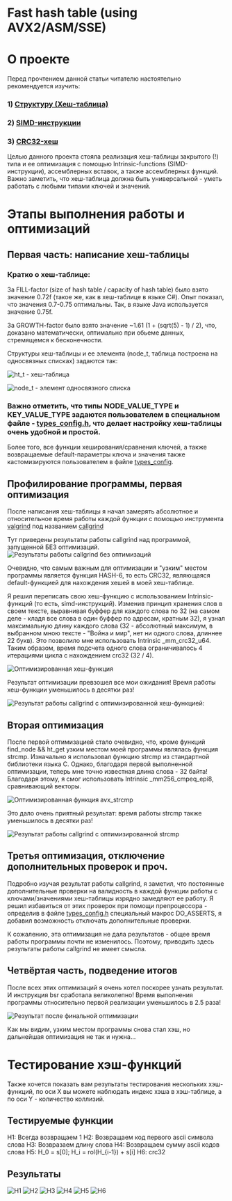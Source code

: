 # Fast hash table (using AVX2/ASM/SSE)

# О проекте

Перед прочтением данной статьи читателю настоятельно рекомендуется изучить:
### 1) [Структуру (Хеш-таблица)](https://en.wikipedia.org/wiki/Hash_table)
### 2) [SIMD-инструкции](https://ru.wikipedia.org/wiki/SIMD)
### 3) [CRC32-хеш](https://en.wikipedia.org/wiki/Cyclic_redundancy_check)

Целью данного проекта стояла реализация хеш-таблицы закрытого (!) типа и ее оптимизация с помощью Intrinsic-functions (SIMD-инструкции), ассемблерных вставок, а также ассемблерных функций. Важно заметить, что хеш-таблица должна быть универсальной - уметь работать с любыми типами ключей и значений. 

# Этапы выполнения работы и оптимизаций

##  Первая часть: написание хеш-таблицы

### Кратко о хеш-таблице:

За FILL-factor (size of hash table / capacity of hash table) было взято значение 0.72f (такое же, как в хеш-таблице в языке C#).
Опыт показал, что значения 0.7-0.75 оптимальны. Так, в языке Java используется значение 0.75f.

За GROWTH-factor было взято значение ~1.61 (1 + (sqrt(5) - 1) / 2), что, доказано математически, оптимально при обьеме данных, стремящемся к бесконечности.

Структуры хеш-таблицы и ее элемента (node_t, таблица построена на односвязных списках) задаются так:

![ht_t - хеш-таблица](img/ht_typedef.png)

![node_t - элемент односвязного списка](img/node_type.png)

### Важно отметить, что типы NODE_VALUE_TYPE и KEY_VALUE_TYPE задаются пользователем в специальном файле - [types_config.h](src/asm_optimise/types_config.h), что делает настройку хеш-таблицы очень удобной и простой.
Более того, все функции хеширования/сравнения ключей, а также возвращаемые default-параметры ключа и значения также кастомизируются  пользователем в файле [types_config](src/asm_optimise/types_config.h).



## Профилирование программы, первая оптимизация

После написания хеш-таблицы я начал замерять абсолютное и относительное время работы каждой функции с помощью инструмента [valgrind](https://valgrind.org/) под названием [callgrind](https://valgrind.org/docs/manual/cl-manual.html) 

Тут приведены результаты работы callgrind над программой, запущенной БЕЗ оптимизаций.
![Результаты работы callgrind без оптимизаций](link)

Очевидно, что самым важным для оптимизации и "узким" местом программы является функция HASH-6, то есть CRC32, являющаяся default-функцией для нахождения хешей в моей хеш-таблице. 

Я решил переписать свою хеш-функцию с использованием Intrinsic-функций (то есть, simd-инструкций). Изменив принцип хранения слов в своем тексте, выравнивая буффер для каждого слова по 32 (на самом деле - кладя все слова в один буффер по адресам, кратным 32), я узнал максимальную длину каждого слова (32 - абсолютный максимум, в выбранном мною тексте - "Война и мир", нет ни одного слова, длиннее 22 букв).
Это позволило мне использовать Intrinsic _mm_crc32_u64. Таким образом, время подсчета одного слова ограничивалось 4 итерациями цикла с нахождением crc32 (32 / 4). 

![Оптимизированная хеш-функция](img/optimized_hash.png)

Результат оптимизации превзошел все мои ожидания! Время работы хеш-функции уменьшилось в десятки раз!

![Результат работы callgrind с оптимизированной хеш-функцией](img/with_hash_callgrind.png):

## Вторая оптимизация

После первой оптимизацией стало очевидно, что, кроме функций find_node && ht_get узким местом моей программы являлась функция strcmp.
Изначально я использовал функцию strcmp из стандартной библиотеки языка C. Однако, благодаря первой выполненной оптимизации, теперь мне точно известная длина слова - 32 байта! Благодаря этому, я смог использовать Intrinsic _mm256_cmpeq_epi8, сравнивающий векторы.

![Оптимизированная функция avx_strcmp](img/avx_strcmp.png)

Это дало очень приятный результат: время работы strcmp также уменьшилось в десятки раз!


![Результат работы callgrind с оптимизированной strcmp](img/callgrind_strcmp_optimized.png)

## Третья оптимизация, отключение дополнительных проверок и проч.

Подробно изучая результат работы callgrind, я заметил, что постоянные дополнительные проверки на валидность в каждой функции работы с ключами/значениями хеш-таблицы изрядно замедляют ее работу. Я решил избавиться от этих проверок при помощи препроцессора - определив в файле [types_config.h](src/asm_optimise/types_config.h) специальный макрос DO_ASSERTS, я добавил возможность отключать дополнительные проверки.

К сожалению, эта оптимизация не дала результатов - общее время работы программы почти не изменилось. Поэтому, приводить здесь результаты работы callgrind не имеет смысла. 

## Четвёртая часть, подведение итогов

После всех этих оптимизаций я очень хотел поскорее узнать результат. И инструкция bsr сработала великолепно! Время выполнения программы относительно первой реализации уменьшилось в 2.5 раза!

![Результат после финальной оптимизации](https://user-images.githubusercontent.com/26509840/162768151-1c053a67-07e0-42e9-91ba-1aea39fac98c.png)

Как мы видим, узким местом программы снова стал хэш, но дальнейшая оптимизация не так и нужна...

# Тестирование хэш-функций

Также хочется показать вам результаты тестирования нескольких хэш-функций, по оси X вы можете наблюдать индекс хэша в хэш-таблице, а по оси Y - количество коллизий.

## Тестируемые функции

H1: Всегда возвращаем 1
H2: Возвращаем код первого ascii символа слова
H3: Возвразаем длину слова
H4: Возвращаем сумму ascii кодов слова
H5: H_0 = s[0]; H_i = rol(H_{i-1}) + s[i]
H6: crc32

## Результаты

![H1](https://user-images.githubusercontent.com/26509840/162768440-144869f7-aadc-4a4e-949b-acfa8fb1b209.png)
![H2](https://user-images.githubusercontent.com/26509840/162768447-98192dba-4395-4743-9345-136898861e26.png)
![H3](https://user-images.githubusercontent.com/26509840/162768451-f1271be9-a9da-4e1a-bba5-4c6ad664c6fe.png)
![H4](https://user-images.githubusercontent.com/26509840/162768452-158e9da8-a071-4402-b791-b1b8900b2d65.png)
![H5](https://user-images.githubusercontent.com/26509840/162768453-51ec6ef5-3046-42b1-8821-135560c6d652.png)
![H6](https://user-images.githubusercontent.com/26509840/162768456-a7de5b66-d2c0-453c-a657-371fd43b1036.png)
